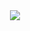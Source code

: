 <div align="center">
	<a href="https://www.youtube.com/channel/UCzXKCmQJmO3D3gCOCD-ticQ/featured" target="blank">
    <img src="https://komarev.com/ghpvc/?username=DMGHa"/>
	</a>
</div>
  
